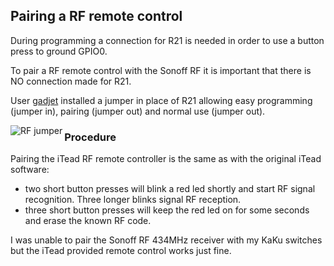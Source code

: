 ## Pairing a RF remote control
During programming a connection for R21 is needed in order to use a button press to ground GPIO0.

To pair a RF remote control with the Sonoff RF it is important that there is NO connection made for R21.

User [gadjet](https://github.com/gadjet) installed a jumper in place of R21 allowing easy programming (jumper in), pairing (jumper out) and normal use (jumper out).

<img alt="RF jumper" src="https://github.com/arendst/arendst.github.io/blob/master/media/sonoffrfjmpr.jpg" align="left" /> 

### Procedure
Pairing the iTead RF remote controller is the same as with the original iTead software:
- two short button presses will blink a red led shortly and start RF signal recognition. Three longer blinks signal RF reception.
- three short button presses will keep the red led on for some seconds and erase the known RF code. 

I was unable to pair the Sonoff RF 434MHz receiver with my KaKu switches but the iTead provided remote control works just fine.
